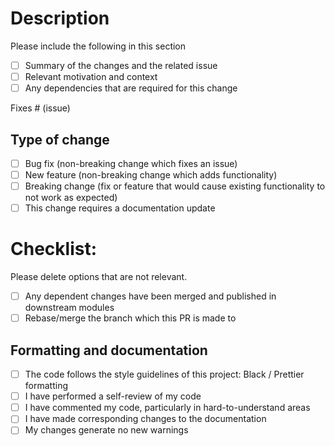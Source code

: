# Description

Please include the following in this section

- [ ] Summary of the changes and the related issue
- [ ] Relevant motivation and context
- [ ] Any dependencies that are required for this change

Fixes # (issue)

## Type of change

- [ ] Bug fix (non-breaking change which fixes an issue)
- [ ] New feature (non-breaking change which adds functionality)
- [ ] Breaking change (fix or feature that would cause existing functionality to not work as expected)
- [ ] This change requires a documentation update

# Checklist:

Please delete options that are not relevant.

- [ ] Any dependent changes have been merged and published in downstream modules
- [ ] Rebase/merge the branch which this PR is made to

## Formatting and documentation

- [ ] The code follows the style guidelines of this project: Black / Prettier formatting
- [ ] I have performed a self-review of my code
- [ ] I have commented my code, particularly in hard-to-understand areas
- [ ] I have made corresponding changes to the documentation
- [ ] My changes generate no new warnings
